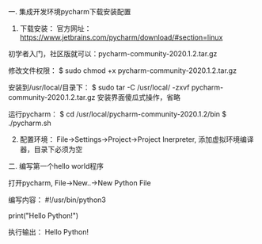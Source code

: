 一. 集成开发环境pycharm下载安装配置
1. 下载安装：
官方网址：https://www.jetbrains.com/pycharm/download/#section=linux

初学者入门，社区版就可以：pycharm-community-2020.1.2.tar.gz

修改文件权限：
$ sudo chmod +x pycharm-community-2020.1.2.tar.gz

安装到/usr/local/目录下：
$ sudo tar -C /usr/local/ -zxvf pycharm-community-2020.1.2.tar.gz
安装界面傻瓜式操作，省略

运行pycharm：
$ cd /usr/local/pycharm-community-2020.1.2/bin
$ ./pycharm.sh


2. 配置环境：
File->Settings->Project->Project Inerpreter, 添加虚拟环境编译器，目录下必须为空

二. 编写第一个hello world程序

打开pycharm, File->New..->New Python File

编写内容：
#!/usr/bin/python3

print("Hello Python!")

执行输出：
Hello Python!

